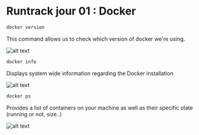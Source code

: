 # Runtrack jour 01 : Docker

```sh
docker version
```
This command allows us to check which version of docker we're using.

![alt text](<images_docker/Capture d'écran 2025-02-11 100408.png>)

```sh
docker info
```
Displays system wide information regarding the Docker installation 

![alt text](<images_docker/Capture d'écran 2025-02-11 100850.png>)

```sh
docker ps
```
Provides a list of containers on your machine as well as their specific state (running or not, size..)

![alt text](<images_docker/Capture d'écran 2025-02-11 101642.png>)
